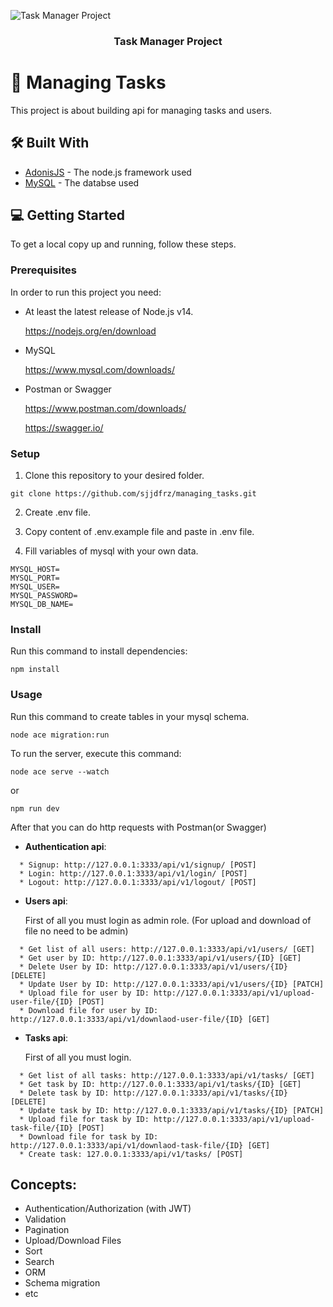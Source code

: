 ![Task Manager Project](https://snacknation.com/wp-content/uploads/2020/12/Best-Task-Management-Software-Platforms.png)

<h3 align="center"><b>Task Manager Project</b></h3>

# 📖 Managing Tasks

This project is about building api for managing tasks and users.

## 🛠 Built With

* [AdonisJS](https://docs.adonisjs.com/guides/introduction) - The node.js framework used
* [MySQL](https://dev.mysql.com/doc/) - The databse used

## 💻 Getting Started
To get a local copy up and running, follow these steps.

### Prerequisites

In order to run this project you need:

* At least the latest release of Node.js v14.

  https://nodejs.org/en/download

* MySQL

  https://www.mysql.com/downloads/

* Postman or Swagger

  https://www.postman.com/downloads/

  https://swagger.io/

### Setup

1) Clone this repository to your desired folder.
```
git clone https://github.com/sjjdfrz/managing_tasks.git
```
2) Create .env file.

3) Copy content of .env.example file and paste in .env file.
4) Fill variables of mysql with your own data.
```
MYSQL_HOST=
MYSQL_PORT=
MYSQL_USER=
MYSQL_PASSWORD=
MYSQL_DB_NAME=
```


### Install
Run this command to install dependencies:
```
npm install
```



### Usage

Run this command to create tables in your mysql schema.
```
node ace migration:run
```

To run the server, execute this command:
```
node ace serve --watch
```
or
```
npm run dev
```

After that you can do http requests with Postman(or Swagger)

* **Authentication api**:
```
  * Signup: http://127.0.0.1:3333/api/v1/signup/ [POST]
  * Login: http://127.0.0.1:3333/api/v1/login/ [POST]
  * Logout: http://127.0.0.1:3333/api/v1/logout/ [POST]
```

* **Users api**:

  First of all you must login as admin role. (For upload and download of file no need to be admin)
```
  * Get list of all users: http://127.0.0.1:3333/api/v1/users/ [GET]
  * Get user by ID: http://127.0.0.1:3333/api/v1/users/{ID} [GET]
  * Delete User by ID: http://127.0.0.1:3333/api/v1/users/{ID} [DELETE]
  * Update User by ID: http://127.0.0.1:3333/api/v1/users/{ID} [PATCH]
  * Upload file for user by ID: http://127.0.0.1:3333/api/v1/upload-user-file/{ID} [POST]
  * Download file for user by ID: http://127.0.0.1:3333/api/v1/downlaod-user-file/{ID} [GET]
```

* **Tasks api**:

  First of all you must login.
```
  * Get list of all tasks: http://127.0.0.1:3333/api/v1/tasks/ [GET]
  * Get task by ID: http://127.0.0.1:3333/api/v1/tasks/{ID} [GET]
  * Delete task by ID: http://127.0.0.1:3333/api/v1/tasks/{ID} [DELETE]
  * Update task by ID: http://127.0.0.1:3333/api/v1/tasks/{ID} [PATCH]
  * Upload file for task by ID: http://127.0.0.1:3333/api/v1/upload-task-file/{ID} [POST]
  * Download file for task by ID: http://127.0.0.1:3333/api/v1/downlaod-task-file/{ID} [GET]
  * Create task: 127.0.0.1:3333/api/v1/tasks/ [POST]
```

## Concepts:

* Authentication/Authorization (with JWT)
* Validation
* Pagination
* Upload/Download Files
* Sort
* Search
* ORM
* Schema migration
* etc
